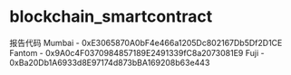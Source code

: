 # blockchain_smartcontract
报告代码
Mumbai - 0xE3065870A0bF4e466a1205Dc802167Db5Df2D1CE
Fantom - 0x9A0c4F0370984857189E2491339fC8a2073081E9
Fuji - 0xBa20Db1A6933d8E97174d873bBA169208b63e443
